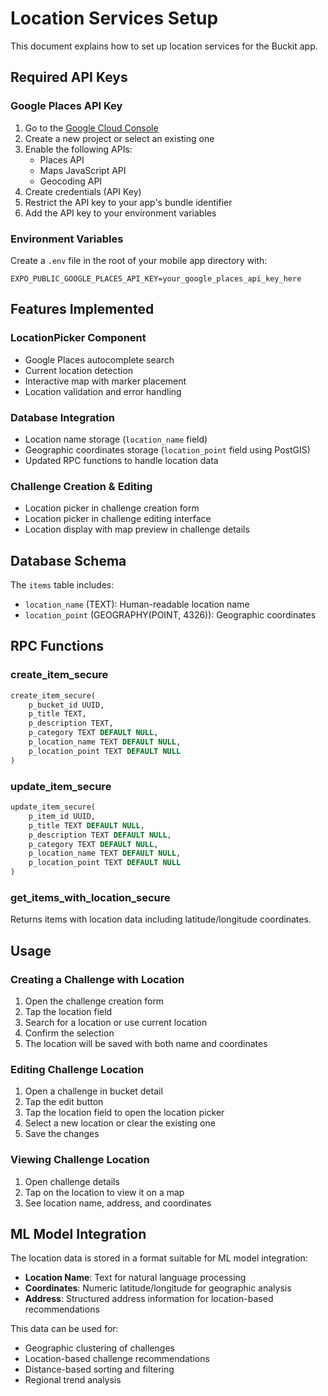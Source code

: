# Location Services Setup

This document explains how to set up location services for the Buckit app.

## Required API Keys

### Google Places API Key

1. Go to the [Google Cloud Console](https://console.cloud.google.com/)
2. Create a new project or select an existing one
3. Enable the following APIs:
   - Places API
   - Maps JavaScript API
   - Geocoding API
4. Create credentials (API Key)
5. Restrict the API key to your app's bundle identifier
6. Add the API key to your environment variables

### Environment Variables

Create a `.env` file in the root of your mobile app directory with:

```env
EXPO_PUBLIC_GOOGLE_PLACES_API_KEY=your_google_places_api_key_here
```

## Features Implemented

### LocationPicker Component
- Google Places autocomplete search
- Current location detection
- Interactive map with marker placement
- Location validation and error handling

### Database Integration
- Location name storage (`location_name` field)
- Geographic coordinates storage (`location_point` field using PostGIS)
- Updated RPC functions to handle location data

### Challenge Creation & Editing
- Location picker in challenge creation form
- Location picker in challenge editing interface
- Location display with map preview in challenge details

## Database Schema

The `items` table includes:
- `location_name` (TEXT): Human-readable location name
- `location_point` (GEOGRAPHY(POINT, 4326)): Geographic coordinates

## RPC Functions

### create_item_secure
```sql
create_item_secure(
    p_bucket_id UUID,
    p_title TEXT,
    p_description TEXT,
    p_category TEXT DEFAULT NULL,
    p_location_name TEXT DEFAULT NULL,
    p_location_point TEXT DEFAULT NULL
)
```

### update_item_secure
```sql
update_item_secure(
    p_item_id UUID,
    p_title TEXT DEFAULT NULL,
    p_description TEXT DEFAULT NULL,
    p_category TEXT DEFAULT NULL,
    p_location_name TEXT DEFAULT NULL,
    p_location_point TEXT DEFAULT NULL
)
```

### get_items_with_location_secure
Returns items with location data including latitude/longitude coordinates.

## Usage

### Creating a Challenge with Location
1. Open the challenge creation form
2. Tap the location field
3. Search for a location or use current location
4. Confirm the selection
5. The location will be saved with both name and coordinates

### Editing Challenge Location
1. Open a challenge in bucket detail
2. Tap the edit button
3. Tap the location field to open the location picker
4. Select a new location or clear the existing one
5. Save the changes

### Viewing Challenge Location
1. Open challenge details
2. Tap on the location to view it on a map
3. See location name, address, and coordinates

## ML Model Integration

The location data is stored in a format suitable for ML model integration:

- **Location Name**: Text for natural language processing
- **Coordinates**: Numeric latitude/longitude for geographic analysis
- **Address**: Structured address information for location-based recommendations

This data can be used for:
- Geographic clustering of challenges
- Location-based challenge recommendations
- Distance-based sorting and filtering
- Regional trend analysis
